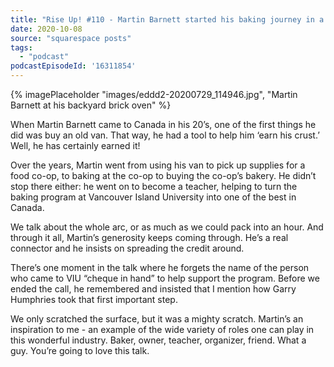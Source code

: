 ```yaml
---
title: "Rise Up! #110 - Martin Barnett started his baking journey in a van.  What a trip!"
date: 2020-10-08
source: "squarespace posts"
tags: 
  - "podcast"
podcastEpisodeId: '16311854'
---
```

{% imagePlaceholder "images/eddd2-20200729_114946.jpg", "Martin Barnett at his backyard brick oven" %}
 

When Martin Barnett came to Canada in his 20’s, one of the first things he did was buy an old van. That way, he had a tool to help him ‘earn his crust.’ Well, he has certainly earned it!

Over the years, Martin went from using his van to pick up supplies for a food co-op, to baking at the co-op to buying the co-op’s bakery. He didn’t stop there either: he went on to become a teacher, helping to turn the baking program at Vancouver Island University into one of the best in Canada.

We talk about the whole arc, or as much as we could pack into an hour. And through it all, Martin’s generosity keeps coming through. He’s a real connector and he insists on spreading the credit around.

There’s one moment in the talk where he forgets the name of the person who came to VIU “cheque in hand” to help support the program. Before we ended the call, he remembered and insisted that I mention how Garry Humphries took that first important step.

We only scratched the surface, but it was a mighty scratch. Martin’s an inspiration to me - an example of the wide variety of roles one can play in this wonderful industry. Baker, owner, teacher, organizer, friend. What a guy. You’re going to love this talk.

